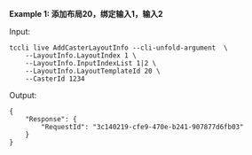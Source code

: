 **Example 1: 添加布局20，绑定输入1，输入2**



Input: 

```
tccli live AddCasterLayoutInfo --cli-unfold-argument  \
    --LayoutInfo.LayoutIndex 1 \
    --LayoutInfo.InputIndexList 1|2 \
    --LayoutInfo.LayoutTemplateId 20 \
    --CasterId 1234
```

Output: 
```
{
    "Response": {
        "RequestId": "3c140219-cfe9-470e-b241-907877d6fb03"
    }
}
```

